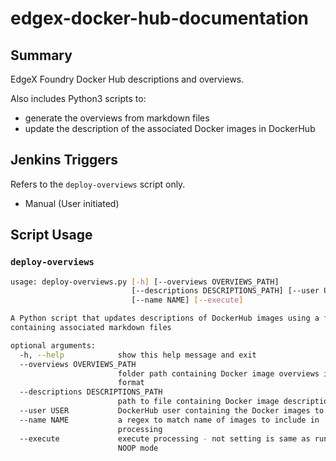 # edgex-docker-hub-documentation

## Summary

EdgeX Foundry Docker Hub descriptions and overviews.

Also includes Python3 scripts to:
* generate the overviews from markdown files
* update the description of the associated Docker images in DockerHub

## Jenkins Triggers

Refers to the `deploy-overviews` script only.

* Manual (User initiated)

## Script Usage

### `deploy-overviews`
```bash
usage: deploy-overviews.py [-h] [--overviews OVERVIEWS_PATH]
                           [--descriptions DESCRIPTIONS_PATH] [--user USER]
                           [--name NAME] [--execute]

A Python script that updates descriptions of DockerHub images using a folder
containing associated markdown files

optional arguments:
  -h, --help            show this help message and exit
  --overviews OVERVIEWS_PATH
                        folder path containing Docker image overviews in md
                        format
  --descriptions DESCRIPTIONS_PATH
                        path to file containing Docker image descriptions
  --user USER           DockerHub user containing the Docker images to update
  --name NAME           a regex to match name of images to include in
                        processing
  --execute             execute processing - not setting is same as running in
                        NOOP mode
```